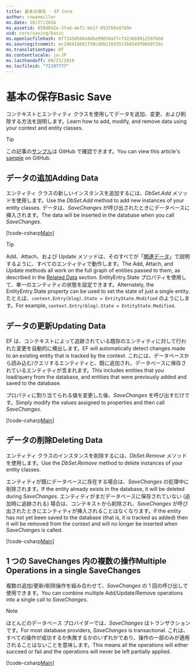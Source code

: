 ```yaml
---
title: 基本の保存 - EF Core
author: rowanmiller
ms.date: 10/27/2016
ms.assetid: 850d842e-3fad-4ef2-be17-053768e97b9e
uid: core/saving/basic
ms.openlocfilehash: 6f72458504a9dbe99038af7cfd23b6991258f6b8
ms.sourcegitcommit: ec196918691f50cd0b21693515b0549f06d9f39c
ms.translationtype: HT
ms.contentlocale: ja-JP
ms.lasthandoff: 09/23/2019
ms.locfileid: "71197777"
---
```

# <a name="basic-save"></a><span data-ttu-id="2a611-102">基本の保存</span><span class="sxs-lookup"><span data-stu-id="2a611-102">Basic Save</span></span>

<span data-ttu-id="2a611-103">コンテキストとエンティティ クラスを使用してデータを追加、変更、および削除する方法を説明します。</span><span class="sxs-lookup"><span data-stu-id="2a611-103">Learn how to add, modify, and remove data using your context and entity classes.</span></span>

> [!TIP]  
> <span data-ttu-id="2a611-104">この記事の[サンプル](https://github.com/aspnet/EntityFramework.Docs/tree/master/samples/core/Saving/Basics/)は GitHub で確認できます。</span><span class="sxs-lookup"><span data-stu-id="2a611-104">You can view this article's [sample](https://github.com/aspnet/EntityFramework.Docs/tree/master/samples/core/Saving/Basics/) on GitHub.</span></span>

## <a name="adding-data"></a><span data-ttu-id="2a611-105">データの追加</span><span class="sxs-lookup"><span data-stu-id="2a611-105">Adding Data</span></span>

<span data-ttu-id="2a611-106">エンティティ クラスの新しいインスタンスを追加するには、*DbSet.Add* メソッドを使用します。</span><span class="sxs-lookup"><span data-stu-id="2a611-106">Use the *DbSet.Add* method to add new instances of your entity classes.</span></span> <span data-ttu-id="2a611-107">データは、*SaveChanges* が呼び出されたときにデータベースに挿入されます。</span><span class="sxs-lookup"><span data-stu-id="2a611-107">The data will be inserted in the database when you call *SaveChanges*.</span></span>

[!code-csharp[Main](../../../samples/core/Saving/Basics/Sample.cs#Add)]

> [!TIP]  
> <span data-ttu-id="2a611-108">Add、Attach、および Update メソッドは、そのすべてが「[関連データ](related-data.md)」で説明するように、すべてのエンティティで動作します。</span><span class="sxs-lookup"><span data-stu-id="2a611-108">The Add, Attach, and Update methods all work on the full graph of entities passed to them, as described in the [Related Data](related-data.md) section.</span></span> <span data-ttu-id="2a611-109">EntityEntry.State プロパティを使用して、単一のエンティティの状態を設定できます。</span><span class="sxs-lookup"><span data-stu-id="2a611-109">Alternately, the EntityEntry.State property can be used to set the state of just a single entity.</span></span> <span data-ttu-id="2a611-110">たとえば、`context.Entry(blog).State = EntityState.Modified` のようにします。</span><span class="sxs-lookup"><span data-stu-id="2a611-110">For example, `context.Entry(blog).State = EntityState.Modified`.</span></span>

## <a name="updating-data"></a><span data-ttu-id="2a611-111">データの更新</span><span class="sxs-lookup"><span data-stu-id="2a611-111">Updating Data</span></span>

<span data-ttu-id="2a611-112">EF は、コンテキストによって追跡されている既存のエンティティに対して行われた変更を自動的に検出します。</span><span class="sxs-lookup"><span data-stu-id="2a611-112">EF will automatically detect changes made to an existing entity that is tracked by the context.</span></span> <span data-ttu-id="2a611-113">これには、データベースから読み込む/クエリするエンティティと、既に追加され、データベースに保存されているエンティティが含まれます。</span><span class="sxs-lookup"><span data-stu-id="2a611-113">This includes entities that you load/query from the database, and entities that were previously added and saved to the database.</span></span>

<span data-ttu-id="2a611-114">プロパティに割り当てられる値を変更した後、*SaveChanges* を呼び出すだけです。</span><span class="sxs-lookup"><span data-stu-id="2a611-114">Simply modify the values assigned to properties and then call *SaveChanges*.</span></span>

[!code-csharp[Main](../../../samples/core/Saving/Basics/Sample.cs#Update)]

## <a name="deleting-data"></a><span data-ttu-id="2a611-115">データの削除</span><span class="sxs-lookup"><span data-stu-id="2a611-115">Deleting Data</span></span>

<span data-ttu-id="2a611-116">エンティティ クラスのインスタンスを削除するには、*DbSet.Remove* メソッドを使用します。</span><span class="sxs-lookup"><span data-stu-id="2a611-116">Use the *DbSet.Remove* method to delete instances of your entity classes.</span></span>

<span data-ttu-id="2a611-117">エンティティが既にデータベースに存在する場合は、*SaveChanges* の処理中に削除されます。</span><span class="sxs-lookup"><span data-stu-id="2a611-117">If the entity already exists in the database, it will be deleted during *SaveChanges*.</span></span> <span data-ttu-id="2a611-118">エンティティがまだデータベースに保存されていない (追加時に追跡される) 場合は、コンテキストから削除され、*SaveChanges* が呼び出されたときにエンティティが挿入されることはなくなります。</span><span class="sxs-lookup"><span data-stu-id="2a611-118">If the entity has not yet been saved to the database (that is, it is tracked as added) then it will be removed from the context and will no longer be inserted when *SaveChanges* is called.</span></span>

[!code-csharp[Main](../../../samples/core/Saving/Basics/Sample.cs#Remove)]

## <a name="multiple-operations-in-a-single-savechanges"></a><span data-ttu-id="2a611-119">1 つの SaveChanges 内の複数の操作</span><span class="sxs-lookup"><span data-stu-id="2a611-119">Multiple Operations in a single SaveChanges</span></span>

<span data-ttu-id="2a611-120">複数の追加/更新/削除操作を組み合わせて、*SaveChanges* の 1 回の呼び出しで使用できます。</span><span class="sxs-lookup"><span data-stu-id="2a611-120">You can combine multiple Add/Update/Remove operations into a single call to *SaveChanges*.</span></span>

> [!NOTE]  
> <span data-ttu-id="2a611-121">ほとんどのデータベース プロバイダーでは、*SaveChanges* はトランザクションです。</span><span class="sxs-lookup"><span data-stu-id="2a611-121">For most database providers, *SaveChanges* is transactional.</span></span> <span data-ttu-id="2a611-122">これは、すべての操作が成功するか失敗するかのいずれかであり、操作の一部のみが適用されることはないことを意味します。</span><span class="sxs-lookup"><span data-stu-id="2a611-122">This means  all the operations will either succeed or fail and the operations will never be left partially applied.</span></span>

[!code-csharp[Main](../../../samples/core/Saving/Basics/Sample.cs#MultipleOperations)]
